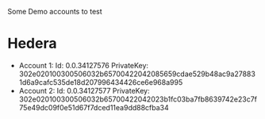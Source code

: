 Some Demo accounts to test

# Hedera
- Account 1: 
Id: 0.0.34127576
PrivateKey: 302e020100300506032b65700422042085659cdae529b48ac9a278831d6a9cafc535de18d207996434426ce6e968a995
- Account 2:
Id: 0.0.34127577
PrivateKey: 302e020100300506032b65700422042023b1fc03ba7fb8639742e23c7f75e49dc09f0e51d67f7dced11ea9dd88cfba34

